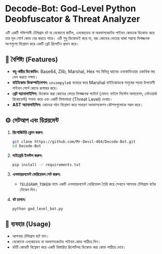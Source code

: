 # Decode-Bot: God-Level Python Deobfuscator & Threat Analyzer

এটি একটি শক্তিশালী টেলিগ্রাম বট যা যেকোনো জটিল, এনকোডেড বা অবফাসকেটেড পাইথন কোডকে ডিকোড করে তার মূল সোর্স কোড বের করতে পারে। এটি শুধু ডিকোডই করে না, বরং কোডের ভেতরে থাকা সম্ভাব্য বিপজ্জনক অংশগুলো বিশ্লেষণ করে একটি থ্রেট রিপোর্টও প্রদান করে।

## 🚀 বৈশিষ্ট্য (Features)

- **বহু-স্তরীয় ডিকোডিং:** Base64, Zlib, Marshal, Hex সহ বিভিন্ন ধরনের এনকোডিংয়ের একাধিক স্তর ভেদ করতে সক্ষম।
- **বাইটকোড ডিকম্পাইলেশন:** `uncompyle6` ব্যবহার করে Marshal বাইটকোডকে মানুষের পড়ার উপযোগী পাইথন সোর্স কোডে রূপান্তর করে।
- **থ্রেট অ্যানালাইসিস:** ডিকোড করা কোডের ভেতর বিপজ্জনক প্যাটার্ন (যেমন: ফাইল সিস্টেম অপারেশন, নেটওয়ার্ক রিকোয়েস্ট) শনাক্ত করে এবং একটি বিপদমাত্রা (Threat Level) দেখায়।
- **AST অ্যানালাইসিস:** কোডের গঠন বিশ্লেষণ করে সাধারণ অবফাসকেশন কৌশলগুলোকে সরল করে।

## ⚙️ সেটআপ এবং ডিপ্লয়মেন্ট

1.  **রিপোজিটরি ক্লোন করুন:**
    ```bash
    git clone https://github.com/Mr-Devil-404/Decode-Bot.git
    cd Decode-Bot
    ```
2.  **লাইব্রেরি ইনস্টল করুন:**
    ```bash
    pip install -r requirements.txt
    ```
3.  **এনভায়রনমেন্ট ভেরিয়েবল সেট করুন:**
    - `TELEGRAM_TOKEN` নামে একটি এনভায়রনমেন্ট ভেরিয়েবল তৈরি করে সেখানে আপনার টেলিগ্রাম বটের টোকেন দিন।

4.  **বট চালান:**
    ```bash
    python god_level_bot.py
    ```

## 🤖 ব্যবহার (Usage)

- আপনার টেলিগ্রাম বটে যান।
- যেকোনো এনকোডেড বা অবফাসকেটেড পাইথন কোড পাঠিয়ে দিন।
- বটটি কোডটি বিশ্লেষণ করে একটি বিস্তারিত রিপোর্টসহ ডিকোড করা কোড পাঠিয়ে দেবে।

